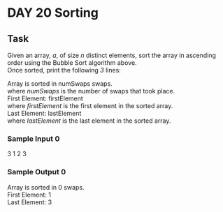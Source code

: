 # DAY 20 Sorting

## Task 
Given an array, *a*, of size *n* distinct elements, sort the array in ascending order using the Bubble Sort algorithm above.   
Once sorted, print the following *3* lines:  

Array is sorted in numSwaps swaps.   
where *numSwaps* is the number of swaps that took place.  
First Element: firstElement   
where *firstElement* is the first element in the sorted array.  
Last Element: lastElement   
where *lastElement* is the last element in the sorted array.  

### Sample Input 0
3
1 2 3  

### Sample Output 0
Array is sorted in 0 swaps.  
First Element: 1  
Last Element: 3  
